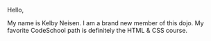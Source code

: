 Hello,

My name is Kelby Neisen.  I am a brand new member of this dojo.
My favorite CodeSchool path is definitely the HTML & CSS course.
